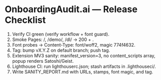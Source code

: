 # OnboardingAudit.ai — Release Checklist
1) Verify CI green (verify workflow + font guard).
2) Smoke Pages: /, /demo/, /dl/ → 200 + <!-- build: ... -->.
3) Font probes → Content-Type: font/woff2, magic 774f4632.
4) Tag: bump vX.Y.Z on default branch; push tag.
5) Extension MV3 sanity: manifest_version=3, no content_scripts array, popup renders Satoshi/Geist.
6) Lighthouse CI: run lighthouserc.json; stash artifacts in .lighthouseci/.
7) Write SANITY_REPORT.md with URLs, stamps, font magic, and tag.